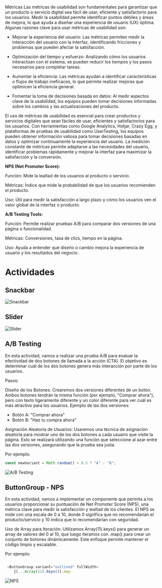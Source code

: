 Métricas
Las métricas de usabilidad son fundamentales para garantizar que un producto o servicio digital sea fácil de usar, eficiente y satisfactorio para los usuarios. Medir la usabilidad permite identificar puntos débiles y áreas de mejora, lo que ayuda a diseñar una experiencia de usuario (UX) óptima. Algunas razones clave para usar métricas de usabilidad son:

- Mejorar la experiencia del usuario: Las métricas permiten medir la interacción del usuario con la interfaz, identificando fricciones y problemas que pueden afectar la satisfacción.

- Optimización del tiempo y esfuerzo: Analizando cómo los usuarios interactúan con el sistema, se pueden reducir los tiempos y los pasos necesarios para completar tareas.

- Aumentar la eficiencia: Las métricas ayudan a identificar características o flujos de trabajo ineficaces, lo que permite realizar mejoras que optimicen la eficiencia general.

- Fomentar la toma de decisiones basada en datos: Al medir aspectos clave de la usabilidad, los equipos pueden tomar decisiones informadas sobre los cambios y las actualizaciones del producto.

El uso de métricas de usabilidad es esencial para crear productos y servicios digitales que sean fáciles de usar, eficientes y satisfactorios para los usuarios. Con herramientas como Google Analytics, Hotjar, Crazy Egg, y plataformas de pruebas de usabilidad como UserTesting, los equipos pueden obtener información valiosa para tomar decisiones basadas en datos y optimizar continuamente la experiencia del usuario. La medición constante de métricas permite adaptarse a las necesidades del usuario, identificar problemas rápidamente y mejorar la interfaz para maximizar la satisfacción y la conversión.

**NPS (Net Promoter Score):**

Función: Mide la lealtad de los usuarios al producto o servicio.

Métricas: Índice que mide la probabilidad de que los usuarios recomienden el producto.

Uso: Útil para medir la satisfacción a largo plazo y cómo los usuarios ven el valor global de la interfaz o producto.

**A/B Testing Tools:**

Función: Permite realizar pruebas A/B para comparar dos versiones de una página o funcionalidad.

Métricas: Conversiones, tasa de clics, tiempo en la página.

Uso: Ayuda a entender qué diseño o cambio mejora la experiencia de usuario y los resultados del negocio.

# Actividades
## Snackbar
![Snackbar](../../../x-assets/UF1843/snackbar.png)

## Slider
![Slider](../../../x-assets/UF1843/snackbar.png)


## A/B Testing
En esta actividad, vamos a realizar una prueba A/B para evaluar la efectividad de dos botones de llamada a la acción (CTA). El objetivo es determinar cuál de los dos botones genera más interacción por parte de los usuarios.

Pasos:

Diseño de los Botones: Crearemos dos versiones diferentes de un botón. Ambos botones tendrán la misma función (por ejemplo, "Comprar ahora"), pero con texto ligeramente diferente y un color diferente para ver cuál es más atractivo para los usuarios. Ejemplo de las dos versiones:

- Botón A: "Comprar ahora"
- Botón B: "Haz tu compra ahora"

Asignación Aleatoria de Usuarios: Usaremos una técnica de asignación aleatoria para mostrar uno de los dos botones a cada usuario que visite la página. Esto se realizará utilizando una función que seleccione al azar entre las dos versiones, asegurando que la prueba sea justa.

Por ejemplo:
```javascript
const newVariant = Math.random() < 0.5 ? "A" : "B";
```

![A/B Testing](../../../x-assets/UF1843/ABTesting.png)


## ButtonGroup - NPS

En esta actividad, vamos a implementar un componente que permita a los usuarios proporcionar su puntuación de Net Promoter Score (NPS), una métrica clave para medir la satisfacción y lealtad de los clientes. El NPS se mide con una escala de 0 a 10, donde 0 significa que no recomendarían el producto/servicio y 10 indica que lo recomendarían con seguridad.

Uso de Array para Iteración: Utilizamos Array(11).keys() para generar un array de valores del 0 al 10, que luego iteramos con .map() para crear un conjunto de botones dinámicamente. Este enfoque permite mantener el código limpio y escalable.

Por ejemplo:
```javascript

 <ButtonGroup variant="outlined" fullWidth>
    {[...Array(11).keys()].map

```

![NPS](../../../x-assets/UF1843/nps.png)